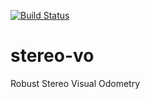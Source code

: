 [![Build Status](https://travis-ci.org/famoreno/stereo-vo.svg?branch=master)](https://travis-ci.org/famoreno/stereo-vo)

# stereo-vo
Robust Stereo Visual Odometry
